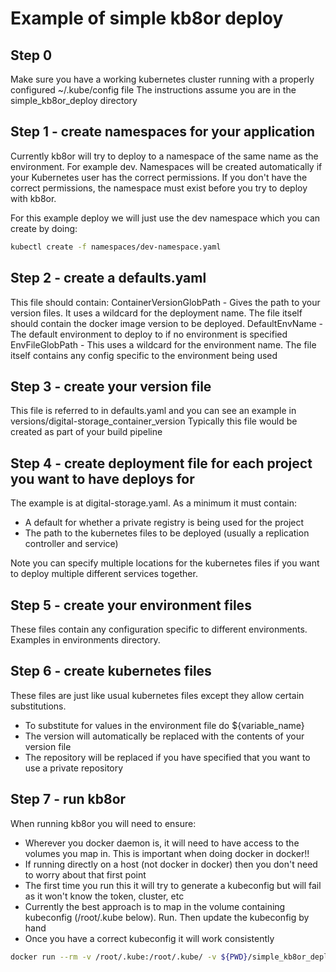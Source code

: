 # Example of simple kb8or deploy

## Step 0
Make sure you have a working kubernetes cluster running with a properly configured ~/.kube/config file
The instructions assume you are in the simple_kb8or_deploy directory

## Step 1 - create namespaces for your application
Currently kb8or will try to deploy to a namespace of the same name as the environment. For example dev. 
Namespaces will be created automatically if your Kubernetes user has the correct permissions. 
If you don't have the correct permissions, the namespace must exist before you try to deploy with kb8or.

For this example deploy we will just use the dev namespace which you can create by doing:
```bash
kubectl create -f namespaces/dev-namespace.yaml
```

## Step 2 - create a defaults.yaml
This file should contain:
ContainerVersionGlobPath - Gives the path to your version files. It uses a wildcard for the deployment name. The file itself should contain the docker image version to be deployed.
DefaultEnvName - The default environment to deploy to if no environment is specified
EnvFileGlobPath - This uses a wildcard for the environment name. The file itself contains any config specific to the environment being used

## Step 3 - create your version file
This file is referred to in defaults.yaml and you can see an example in versions/digital-storage_container_version
Typically this file would be created as part of your build pipeline

## Step 4 - create deployment file for each project you want to have deploys for
The example is at digital-storage.yaml. As a minimum it must contain:
- A default for whether a private registry is being used for the project
- The path to the kubernetes files to be deployed (usually a replication controller and service)

Note you can specify multiple locations for the kubernetes files if you want to deploy multiple different services together.

## Step 5 - create your environment files
These files contain any configuration specific to different environments. Examples in environments directory.

## Step 6 - create kubernetes files
These files are just like usual kubernetes files except they allow certain substitutions.
- To substitute for values in the environment file do ${variable_name}
- The version will automatically be replaced with the contents of your version file
- The repository will be replaced if you have specified that you want to use a private repository

## Step 7 - run kb8or
When running kb8or you will need to ensure:
- Wherever you docker daemon is, it will need to have access to the volumes you map in. This is important when doing docker in docker!!
- If running directly on a host (not docker in docker) then you don't need to worry about that first point
- The first time you run this it will try to generate a kubeconfig but will fail as it won't know the token, cluster, etc
- Currently the best approach is to map in the volume containing kubeconfig (/root/.kube below). Run. Then update the kubeconfig by hand
- Once you have a correct kubeconfig it will work consistently
```bash
docker run --rm -v /root/.kube:/root/.kube/ -v ${PWD}/simple_kb8or_deploy:/var/lib/deploy quay.io/ukhomeofficedigital/kb8or:v0.1.8 -e dev digital-storage.yaml
```
